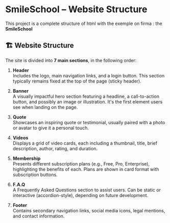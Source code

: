 # SmileSchool – Website Structure 

This project is a complete structure of html with the exemple on firma : the **SmileSchool** 

## 🏗️ Website Structure

The site is divided into **7 main sections**, in the following order:

1. **Header**  
   Includes the logo, main navigation links, and a login button. This section typically remains fixed at the top of the page (sticky header).

2. **Banner**  
   A visually impactful hero section featuring a headline, a call-to-action button, and possibly an image or illustration. It's the first element users see when landing on the page.

3. **Quote**  
   Showcases an inspiring quote or testimonial, usually paired with a photo or avatar to give it a personal touch.

4. **Videos**  
   Displays a grid of video cards, each including a thumbnail, title, brief description, author, rating, and duration.

5. **Membership**  
   Presents different subscription plans (e.g., Free, Pro, Enterprise), highlighting the benefits of each. Plans are shown in card format with subscription buttons.

6. **F.A.Q**  
   A Frequently Asked Questions section to assist users. Can be static or interactive (accordion-style), depending on future development.

7. **Footer**  
   Contains secondary navigation links, social media icons, legal mentions, and contact information.
